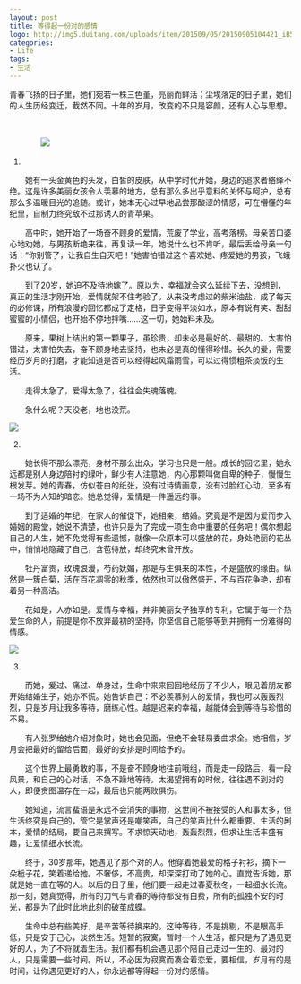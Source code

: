 ```yaml
---
layout: post
title: 等得起一份对的感情
logo: http://img5.duitang.com/uploads/item/201509/05/20150905104421_iB5tX.jpeg
categories:
- Life
tags:
- 生活
---
```




青春飞扬的日子里，她们宛若一株三色堇，亮丽而鲜活；尘埃落定的日子里，她们的人生历经变迁，截然不同。十年的岁月，改变的不只是容颜，还有人心与思想。

　　
　　
   
  
  


　　　　![](http://cdn.duitang.com/uploads/item/201504/11/20150411H4950_ncmY4.jpeg)











01.


　　她有一头金黄色的头发，白皙的皮肤，从中学时代开始，身边的追求者络绎不绝。这是许多美丽女孩令人羡慕的地方，总有那么多出乎意料的关怀与呵护，总有那么多温暖目光的追随。或许，她本无心过早地品尝那酸涩的情感，可在懵懂的年纪里，自制力终究敌不过那诱人的青苹果。


　　高中时，她开始了一场奋不顾身的爱情，荒废了学业，高考落榜。母亲苦口婆心地劝她，与男孩断绝来往，再复读一年，她说什么也不肯听，最后丢给母亲一句话：“你别管了，让我自生自灭吧！”她害怕错过这个喜欢她、疼爱她的男孩，飞蛾扑火也认了。


　　到了20岁，她迫不及待地嫁了。原以为，幸福就会这么延续下去，没想到，真正的生活才刚开始，爱情就架不住考验了。从来没考虑过的柴米油盐，成了每天的必修课，所有浪漫的回忆都成了定格，日子变得平淡如水，原本有说有笑、甜甜蜜蜜的小情侣，也开始不停地拌嘴……这一切，她始料未及。


　　原来，果树上结出的第一颗果子，虽珍贵，却未必是最好的、最甜的。太害怕错过，太害怕失去，奋不顾身地去坚持，也未必是真的懂得珍惜。长久的爱，需要经历岁月的打磨，才能知道是否可以经得起风霜雨雪，可以过得惯粗茶淡饭的生活。


　　走得太急了，爱得太急了，往往会失魂落魄。


　　急什么呢？天没老，地也没荒。






![](http://img5.duitang.com/uploads/item/201409/29/20140929132735_tQPnn.jpeg)






02.


　　她长得不那么漂亮，身材不那么出众，学习也只是一般。成长的回忆里，她永远都是别人身边陪衬的绿叶，鲜少有人注意她，内心那颗叫做自卑的种子，慢慢生根发芽。她的青春，仿似苍白的纸张，没有过诗情画意，没有过脸红心动，至多有一场不为人知的暗恋。她总觉得，爱情是一件遥远的事。


　　到了适婚的年纪，在家人的催促下，她相亲，结婚。究竟是不是因为爱而步入婚姻的殿堂，她说不清楚，也许只是为了完成一项生命中重要的任务吧！偶尔想起自己的人生，她不免觉得有些遗憾，就像一朵原本可以盛放的花，身处艳丽的花丛中，悄悄地隐藏了自己，含苞待放，却终究未曾开放。


　　牡丹富贵，玫瑰浪漫，芍药妩媚，那是与生俱来的本性，不是盛放的缘由。纵然是一簇白菊，活在百花凋零的秋季，依然也可以傲然盛开，不与百花争艳，却有着另一种高洁。


　　花如是，人亦如是。爱情与幸福，并非美丽女子独享的专利，它属于每一个热爱生命的人，前提是你不放弃最初的坚持，你坚信自己能够等到并拥有一份难得的情感。






![](http://img4.duitang.com/uploads/item/201409/23/20140923222808_WcNz5.jpeg)







03.


　　而她，爱过、痛过、单身过，生命中来来回回地经历了不少人，眼见着朋友都开始结婚生子，她亦不慌。她告诉自己：不必羡慕别人的爱情，我也可以轰轰烈烈，只是岁月让我多等待，磨练心性。越是迟来的幸福，越能体会到等待与珍惜的不易。


　　有人张罗给她介绍对象时，她也会见面，但绝不会轻易委曲求全。她相信，岁月会把最好的留给后面，最好的安排是时间给予的。


　　这个世界上最勇敢的事，不是奋不顾身地往前哦组，而是走一段路后，看一段风景，和自己的心对话，不急不躁地等待。太渴望拥有的时候，往往遇不到对的人，即便贪图温存在一起，最后也只能两败俱伤。


　　她知道，流言蜚语是永远不会消失的事物，这世间不被接受的人和事太多，但生活终究是自己的，管它是掌声还是嘲笑声，自己的笑声比什么都重要。生活的剧本，爱情的结局，要自己来撰写。不求惊天动地，轰轰烈烈，但求让生活丰盛有趣，让爱情细水长流。


　　终于，30岁那年，她遇见了那个对的人。他穿着她最爱的格子衬衫，摘下一朵栀子花，笑着递给她。不奢侈，不高贵，却深深打动了她的心。直觉告诉她，那就是她一直在等的人。以后的日子里，他们要一起走过春夏秋冬，一起细水长流。那一刻，她真觉得，所有的力气与青春的等待都没有白费，所有的孤独不安的时光，都是为了此时此地此刻的破茧成蝶。




　　生命中总有些美好，是辛苦等待换来的。这种等待，不是挑剔，不是眼高手低，只是安于己心，淡然生活。短暂的寂寞，暂时一个人生活，都只是为了遇见更好的人，为了不将就着生活。我们都有机会遇见那个陪自己走过一生的、最对的人，只是需要一些时间。所以，不必因为寂寞而凑合着恋爱，要相信，岁月有的是时间，让你遇见更好的人，你永远都等得起一份对的感情。

